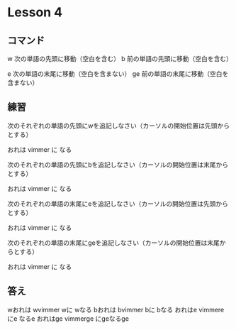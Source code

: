 # Lesson 4
## コマンド
w 次の単語の先頭に移動（空白を含む）
b 前の単語の先頭に移動（空白を含む）

e 次の単語の末尾に移動（空白を含まない）
ge 前の単語の末尾に移動（空白を含まない）

## 練習
次のそれぞれの単語の先頭にwを追記しなさい（カーソルの開始位置は先頭からとする）

おれは vimmer に なる

次のそれぞれの単語の先頭にbを追記しなさい（カーソルの開始位置は末尾からとする）

おれは vimmer に なる

次のそれぞれの単語の末尾にeを追記しなさい（カーソルの開始位置は先頭からとする）

おれは vimmer に なる

次のそれぞれの単語の末尾にgeを追記しなさい（カーソルの開始位置は末尾からとする）

おれは vimmer に なる

## 答え
wおれは wvimmer wに wなる
bおれは bvimmer bに bなる
おれはe vimmere にe なるe
おれはge vimmerge にgeなるge
